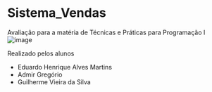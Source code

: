# Sistema_Vendas
Avaliação para a matéria de Técnicas e Práticas para Programação I
![image](https://github.com/SkipOs/Sistema_Vendas/assets/61255262/c63205a2-1176-4845-86fa-f3e42129e9fb)

Realizado pelos alunos
- Eduardo Henrique Alves Martins
- Admir Gregório
- Guilherme Vieira da Silva
